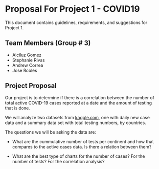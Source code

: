 # Proposal For Project 1 - COVID19 

This document contains guidelines, requirements, and suggestions for Project 1.


## Team Members (Group # 3) 
* Alciluz Gomez
* Stephanie Rivas
* Andrew Correa
* Jose Robles


## Project Proposal

Our project is to determine if there is a correlation between the number of total active COVID-19 cases reported at a date and the amount of testing that is done. 

We will analyze two datasets from [kaggle.com](https://www.kaggle.com/josephassaker/covid-19-global-data-analysis-visualization), one with daily new case data and a summary data set with total testing numbers, by countries. 

The questions we will be asking the data are:

* What are the cummulative number of tests per continent and how that compares to
the active cases data.  Is there a relation between them?

* What are the best type of charts for the number of cases?  For the number of tests?  For the correlation analysis?


